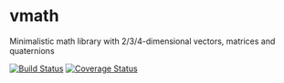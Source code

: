 # vmath
Minimalistic math library with 2/3/4-dimensional vectors, matrices and quaternions

[![Build Status](https://github.com/dbacchet/vmath/workflows/build/badge.svg)](https://github.com/dbacchet/vmath/actions?query=workflow%3Abuild+branch%3Amaster)
[![Coverage Status](https://coveralls.io/repos/github/dbacchet/vmath/badge.svg?branch=master)](https://coveralls.io/github/dbacchet/vmath?branch=master)

